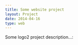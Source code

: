 ```yaml
---
title: Some website project
layout: Project
date: 2014-04-16
type: web
---
```


Some logo2 project description...:
